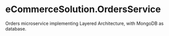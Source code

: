 # eCommerceSolution.OrdersService
Orders microservice implementing Layered Architecture, with MongoDB as database.
